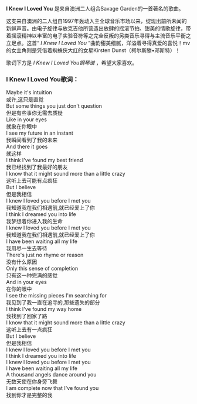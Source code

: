 

**I Knew I Loved You** 是来自澳洲二人组合Savage Garden的一首著名的歌曲。

  
这支来自澳洲的二人组自1997年轰动入主全球音乐市场以来，绽现出前所未闻的新鲜声音。由电子旋律与放克吉他所营造出放肆的摇滚节拍、甜美的情歌旋律，带
着摇滚精神以丰富的电子实验音符等之完全反叛的另类音乐寻得与主流音乐平衡之立足点。这首“ _I Knew I Loved You_
”曲韵甜美细腻，洋溢着寻得真爱的喜悦！mv的女主角则是凭借着蜘蛛侠大红的女星Kirsten Dunst（柯尔斯滕•邓斯特）！

  
歌词下方是 _I Knew I Loved You钢琴谱_ ，希望大家喜欢。

### I Knew I Loved You歌词：

Maybe it's intuition  
或许,这只是直觉  
But some things you just don't question  
但是有些事你无需去质疑  
Like in your eyes  
就象在你眼中  
I see my future in an instant  
我瞬间看到了我的未来  
And there it goes  
就这样  
I think I've found my best friend  
我已经找到了我最好的朋友  
I know that it might sound more than a little crazy  
这听上去可能有点疯狂  
But I believe  
但是我相信  
I knew I loved you before I met you  
我知道我在我们相遇前,就已经爱上了你  
I think I dreamed you into life  
我梦想着你进入我的生命  
I knew I loved you before I met you  
我知道我在我们相遇前,就已经爱上了你  
I have been waiting all my life  
我用尽一生去等待  
There's just no rhyme or reason  
没有什么原因  
Only this sense of completion  
只有这一种完满的感觉  
And in your eyes  
在你的眼中  
I see the missing pieces I'm searching for  
我见到了我一直在追寻的,那些遗失的部分  
I think I've found my way home  
我找到了回家了路  
I know that it might sound more than a little crazy  
这听上去有一点疯狂  
But I believe  
但是我相信  
I knew I loved you before I met you  
I think I dreamed you into life  
I knew I loved you before I met you  
I have been waiting all my life  
A thousand angels dance around you  
无数天使在你身旁飞舞  
I am complete now that I've found you  
找到你才是完整的我

